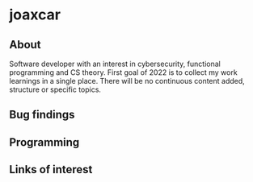 # joaxcar

## About
Software developer with an interest in cybersecurity, functional programming and CS theory. First goal of 2022 is to collect my work learnings in a single place. There will be no continuous content added, structure or specific topics.

## Bug findings

## Programming

## Links of interest
